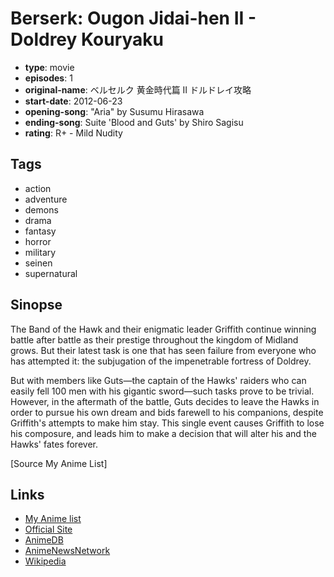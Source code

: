 # Berserk: Ougon Jidai-hen II - Doldrey Kouryaku

-   **type**: movie
-   **episodes**: 1
-   **original-name**: ベルセルク 黄金時代篇 Ⅱ ドルドレイ攻略
-   **start-date**: 2012-06-23
-   **opening-song**: "Aria" by Susumu Hirasawa
-   **ending-song**: Suite 'Blood and Guts' by Shiro Sagisu
-   **rating**: R+ - Mild Nudity

## Tags

-   action
-   adventure
-   demons
-   drama
-   fantasy
-   horror
-   military
-   seinen
-   supernatural

## Sinopse

The Band of the Hawk and their enigmatic leader Griffith continue winning battle after battle as their prestige throughout the kingdom of Midland grows. But their latest task is one that has seen failure from everyone who has attempted it: the subjugation of the impenetrable fortress of Doldrey.

But with members like Guts—the captain of the Hawks' raiders who can easily fell 100 men with his gigantic sword—such tasks prove to be trivial. However, in the aftermath of the battle, Guts decides to leave the Hawks in order to pursue his own dream and bids farewell to his companions, despite Griffith's attempts to make him stay. This single event causes Griffith to lose his composure, and leads him to make a decision that will alter his and the Hawks' fates forever.

[Source My Anime List]

## Links

-   [My Anime list](https://myanimelist.net/anime/12113/Berserk__Ougon_Jidai-hen_II_-_Doldrey_Kouryaku)
-   [Official Site](http://www.berserkfilm.com/)
-   [AnimeDB](http://anidb.info/perl-bin/animedb.pl?show=anime&aid=7991)
-   [AnimeNewsNetwork](http://www.animenewsnetwork.com/encyclopedia/anime.php?id=13799)
-   [Wikipedia](http://en.wikipedia.org/wiki/Berserk_%28manga%29)
